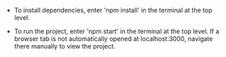 - To install dependencies, enter 'npm install' in the terminal at the top level.

- To run the project, enter 'npm start' in the terminal at the top level. If a browser tab is not automatically opened at localhost:3000, navigate there manually to view the project.
